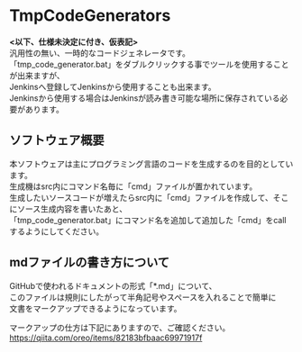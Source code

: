 # TmpCodeGenerators
**<以下、仕様未決定に付き、仮表記>**  
汎用性の無い、一時的なコードジェネレータです。  
「tmp_code_generator.bat」をダブルクリックする事でツールを使用することが出来ますが、  
Jenkinsへ登録してJenkinsから使用することも出来ます。  
Jenkinsから使用する場合はJenkinsが読み書き可能な場所に保存されている必要があります。  

## ソフトウェア概要
本ソフトウェアは主にプログラミング言語のコードを生成するのを目的としています。  
生成機はsrc内にコマンド名毎に「cmd」ファイルが置かれています。  
生成したいソースコードが増えたらsrc内に「cmd」ファイルを作成して、そこにソース生成内容を書いたあと、  
「tmp_code_generator.bat」にコマンド名を追加して追加した「cmd」をcallするようにしてください。  

## mdファイルの書き方について
GitHubで使われるドキュメントの形式「*.md」について、  
このファイルは規則にしたがって半角記号やスペースを入れることで簡単に  
文書をマークアップできるようになっています。  

マークアップの仕方は下記にありますので、ご確認ください。  
https://qiita.com/oreo/items/82183bfbaac69971917f  
